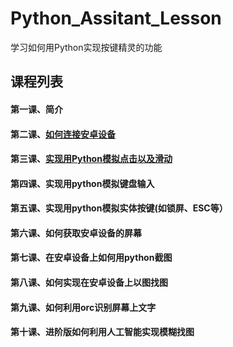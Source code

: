 # Python_Assitant_Lesson
学习如何用Python实现按键精灵的功能



## 课程列表

#### 第一课、简介

#### 第二课、[如何连接安卓设备](how_to_connect.md)

#### 第三课、[实现用Python模拟点击以及滑动](tap_and_swipe.md)

#### 第四课、实现用python模拟键盘输入

#### 第五课、实现用python模拟实体按键(如锁屏、ESC等）

#### 第六课、如何获取安卓设备的屏幕

#### 第七课、在安卓设备上如何用python截图

#### 第八课、如何实现在安卓设备上以图找图

#### 第九课、如何利用orc识别屏幕上文字

#### 第十课、进阶版如何利用人工智能实现模糊找图
